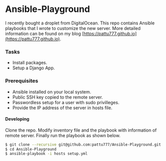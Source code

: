 # Ansible-Playground
I recently bought a droplet from DigitalOcean. This repo contains Ansible playbooks that I wrote to customize the new server. More detailed information can be found on my blog [https://pattu777.github.io](https://pattu777.github.io).

### Tasks

- Install packages.
- Setup a Django App.

### Prerequisites

- Ansible installed on your local system.
- Public SSH key copied to the remote server.
- Passwordless setup for a user with sudo privilleges.
- Provide the IP address of the server in hosts file.

#### Developing

Clone the repo. Modify inventory file and the playbook with information of remote server. Finally run the playbook as shown below.

```bash
$ git clone --recursive git@github.com:pattu777/Ansible-Playground.git
$ cd Ansible-Playground
$ ansible-playbook -i hosts setup.yml
```
